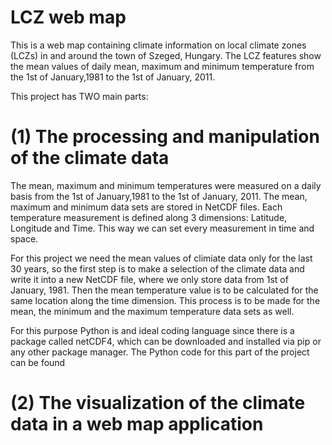 # LCZ web map
This is a web map containing climate information on local climate zones (LCZs) in and around the town of Szeged, Hungary. The LCZ features show the mean values of daily mean, maximum and minimum temperature from the 1st of January,1981 to the 1st of January, 2011.

This project has TWO main parts:

# (1) The processing and manipulation of the climate data

The mean, maximum and minimum temperatures were measured on a daily basis from the 1st of January,1981 to the 1st of January, 2011. The mean, maximum and minimum data sets are stored in NetCDF files. Each temperature measurement is defined along 3 dimensions: Latitude, Longitude and Time. This way we can set every measurement in time and space.

For this project we need the mean values of climiate data only for the last 30 years, so the first step is to make a selection of the climate data and write it into a new NetCDF file, where we only store data from 1st of January, 1981. Then the mean temperature value is to be calculated for the same location along the time dimension. This process is to be made for the mean, the minimum and the maximum temperature data sets as well.

For this purpose Python is and ideal coding language since there is a package called netCDF4, which can be downloaded and installed via pip or any other package manager. The Python code for this part of the project can be found

# (2) The visualization of the climate data in a web map application
